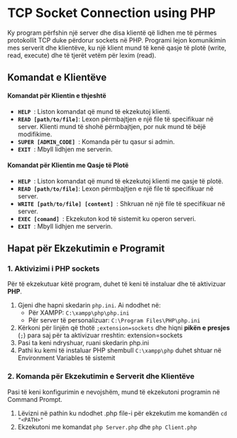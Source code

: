 # TCP Socket Connection using PHP

Ky program përfshin një server dhe disa klientë që lidhen me të përmes protokollit TCP duke përdorur sockets në PHP. Programi lejon komunikimin mes serverit dhe klientëve, ku një klient mund të kenë qasje të plotë (write, read, execute) dhe të tjerët vetëm për lexim (read).

## Komandat e Klientëve

#### Komandat për Klientin e thjeshtë

- **`HELP `**: Liston komandat që mund të ekzekutoj klienti.
- **`READ [path/to/file]`**: Lexon përmbajtjen e një file të specifikuar në server. Klienti mund të shohë përmbajtjen, por nuk mund të bëjë modifikime.
- **`SUPER [ADMIN_CODE] `**: Komanda për tu qasur si admin.
- **`EXIT `**: Mbyll lidhjen me serverin.
  
#### Komandat për Klientin me Qasje të Plotë

- **`HELP `**: Liston komandat që mund të ekzekutoj klienti me qasje të plotë.
- **`READ [path/to/file]`**: Lexon përmbajtjen e një file të specifikuar në server.
- **`WRITE [path/to/file] [content] `**: Shkruan në një file të specifikuar në server.
- **`EXEC [comand] `**: Ekzekuton kod të sistemit ku operon serveri.
- **`EXIT `**: Mbyll lidhjen me serverin.

## Hapat për Ekzekutimin e Programit

### 1. Aktivizimi i PHP sockets
Për të ekzekutuar këtë program, duhet të keni të instaluar dhe të aktivizuar **PHP**. 
1. Gjeni dhe hapni skedarin `php.ini`. Ai ndodhet në:
   - Për XAMPP: `C:\xampp\php\php.ini`
   - Për server të personalizuar: `C:\Program Files\PHP\php.ini`
3. Kërkoni për linjën që thotë `;extension=sockets` dhe hiqni **pikën e presjes** (`;`) para saj për ta aktivizuar rreshtin:
   extension=sockets
4. Pasi ta keni ndryshuar, ruani skedarin php.ini
5. Pathi ku kemi të instaluar PHP shembull `C:\xampp\php` duhet shtuar në Environment Variables të sistemit

### 2. Komanda për Ekzekutimin e Serverit dhe Klientëve
Pasi të keni konfigurimin e nevojshëm, mund të ekzekutoni programin në Command Prompt.
1. Lëvizni në pathin ku ndodhet .php file-i për ekzekutim me komandën `cd "<PATH>"`
2. Ekzekutoni me komandat `php Server.php` dhe `php Client.php`
